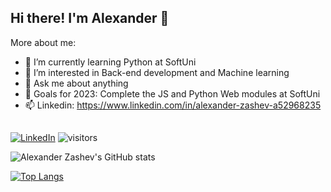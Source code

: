 ## Hi there! I'm Alexander 👋

More about me:
- 🌱 I’m currently learning Python at SoftUni
- 🤖 I’m interested in Back-end development and Machine learning
- 💬 Ask me about anything
- 🚀 Goals for 2023: Complete the JS and Python Web modules at SoftUni
- 📫 Linkedin: https://www.linkedin.com/in/alexander-zashev-a52968235
##
[![LinkedIn](https://img.shields.io/badge/-LinkedIn-0e76a8?style=flat-square&logo=Linkedin&logoColor=white)](https://www.linkedin.com/in/alexander-zashev-a52968235/) 
![visitors](https://visitor-badge.glitch.me/badge?page_id=azashev)

![Alexander Zashev's GitHub stats](https://github-readme-stats.vercel.app/api?username=azashev&show_icons=true&theme=tokyonight)

[![Top Langs](https://github-readme-stats.vercel.app/api/top-langs/?username=azashev)](https://github.com/azashev/github-readme-stats)
